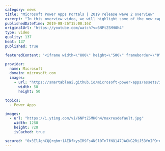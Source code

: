 ```yaml
---
category: news
title: "Microsoft Power Apps Portals | 2019 release wave 2 overview"
excerpt: "In this overview video, we will highlight some of the new capabilities included in Microsoft Power Apps Portals that will help you plan and prepare for the upcoming updates with confidence.     Here are the capabilities covered:  • Low-code responsive website creation  • Commercial or enterprise login"
publishedDateTime: 2019-08-26T15:00:16Z
originalUrl: "https://youtube.com/watch?v=6NPtZSMH0h4"
type: video
quality: 137
heat: 137
published: true

featuredContent: "<iframe width=\"800\" height=\"500\" frameborder=\"0\" src=\"https://www.youtube.com/embed/6NPtZSMH0h4\" allow=\"accelerometer; autoplay; encrypted-media; gyroscope; picture-in-picture\" allowfullscreen></iframe>"

provider:
  name: Microsoft
  domain: microsoft.com
  images:
    - url: "https://smartableai.github.io/microsoft-power-apps/assets/images/organizations/microsoft.com-50x50.jpg"
      width: 50
      height: 50

topics:
  - Power Apps

images:
  - url: "https://i.ytimg.com/vi/6NPtZSMH0h4/maxresdefault.jpg"
    width: 1280
    height: 720
    isCached: true

secured: "0x3ElJghCQQrqbm+1AEDfkysIR9Fs4NSl0Tn7fN8147JAGNG2RiJ5BfnIPD+uFtjC6Knx3Oy3SOm1LvHFsGpYxkXP0RpKwMPXGTBelkF3dPSzn468UYAP6hpIS7aCg5SqGGWREbXW19LpQwO1aD1GJvh1V9f6ihuS53hf2e+PF7MXT6Sp6gTSLATpaoXDhyMxrqghJO4a931cgWAj8Ug3cc4ecjkmxKb+6XCASBJntK+ShwBDMmTEWJdkUX3SeNnOu3cHaiYi/jKtFsBq0EwPIYwN5v9FBK0lNjbhNGDaU2CvsD/pRBfoK5t5HJG2HcRI/vMrbVZYaCYkv4VxXVdleEiY7PWJB8hGIe4pq+wBMTE6N1RYsezVl/Q3IEmXH4dJka7e7l/MWQIuF9W54n+hA==;fZlA3Iwf3BqpdraQ8itPhQ=="
---
```


